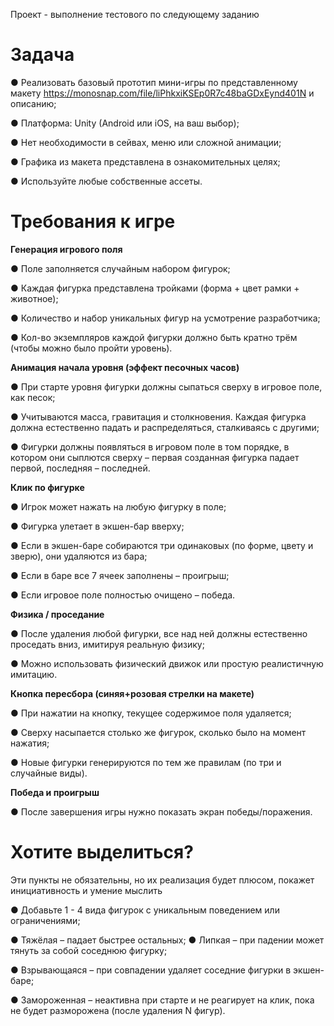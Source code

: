 Проект - выполнение тестового по следующему заданию

# Задача

● Реализовать базовый прототип мини-игры по представленному
макету https://monosnap.com/file/liPhkxiKSEp0R7c48baGDxEynd401N и описанию;

● Платформа: Unity (Android или iOS, на ваш выбор);

● Нет необходимости в сейвах, меню или сложной анимации;

● Графика из макета представлена в ознакомительных целях;

● Используйте любые собственные ассеты.


# Требования к игре
**Генерация игрового поля**

● Поле заполняется случайным набором фигурок;

● Каждая фигурка представлена тройками (форма + цвет рамки +
животное);

● Количество и набор уникальных фигур на усмотрение
разработчика;

● Кол-во экземпляров каждой фигурки должно быть кратно трём
(чтобы можно было пройти уровень).

**Анимация начала уровня (эффект песочных часов)**

● При старте уровня фигурки должны сыпаться сверху в игровое
поле, как песок;

● Учитываются масса, гравитация и столкновения. Каждая фигурка
должна естественно падать и распределяться, сталкиваясь с
другими;

● Фигурки должны появляться в игровом поле в том порядке, в
котором они сыплются сверху – первая созданная фигурка
падает первой, последняя – последней.

**Клик по фигурке**

● Игрок может нажать на любую фигурку в поле;

● Фигурка улетает в экшен-бар вверху;

● Если в экшен-баре собираются три одинаковых (по форме, цвету и
зверю), они удаляются из бара;

● Если в баре все 7 ячеек заполнены – проигрыш;

● Если игровое поле полностью очищено – победа.

**Физика / проседание**

● После удаления любой фигурки, все над ней должны естественно
проседать вниз, имитируя реальную физику;

● Можно использовать физический движок или простую
реалистичную имитацию.

**Кнопка пересбора (синяя+розовая стрелки на макете)**

● При нажатии на кнопку, текущее содержимое поля удаляется;

● Сверху насыпается столько же фигурок, сколько было на момент
нажатия;

● Новые фигурки генерируются по тем же правилам (по три и
случайные виды).

**Победа и проигрыш**

● После завершения игры нужно показать экран победы/поражения.

# Хотите выделиться?
Эти пункты не обязательны, но их реализация будет плюсом,
покажет инициативность и умение мыслить

● Добавьте 1 - 4 вида фигурок с уникальным поведением или
ограничениями;

● Тяжёлая – падает быстрее остальных;
● Липкая – при падении может тянуть за собой соседнюю фигурку;

● Взрывающаяся – при совпадении удаляет соседние фигурки в
экшен-баре;

● Замороженная – неактивна при старте и не реагирует на клик, пока
не будет разморожена (после удаления N фигур).
